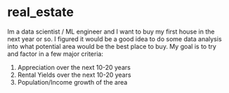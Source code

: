 # real_estate

Im a data scientist / ML engineer and I want to buy my first house in the next year or so.
I figured it would be a good idea to do some data analysis into what potential area would be the best place to buy.
My goal is to try and factor in a few major criteria:

1. Appreciation over the next 10-20 years
2. Rental Yields over the next 10-20 years
3. Population/Income growth of the area
